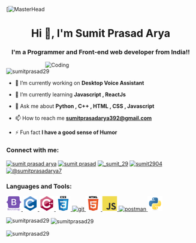 [![MasterHead](https://indoanalytica.com/static/images/banner-2.gif)
<h1 align="center">Hi 👋, I'm Sumit Prasad Arya</h1>
<h3 align="center">I'm a Programmer and Front-end web developer from India!!</h3>
<img align="right" src="https://cdn.videoplasty.com/animation/chill-coding-programming-lo-fi-animation-stock-animation-21874-1280x720.jpg" alt="Coding" width="400">


<p align="left"> <img src="https://komarev.com/ghpvc/?username=sumitprasad29&label=Profile%20views&color=0e75b6&style=flat" alt="sumitprasad29" /> </p>

- 🔭 I’m currently working on **Desktop Voice Assistant**

- 🌱 I’m currently learning **Javascript , ReactJs**

- 💬 Ask me about **Python , C++ , HTML , CSS , Javascript**

- 📫 How to reach me **sumitprasadarya392@gmail.com**

- ⚡ Fun fact **I have a good sense of Humor**

<h3 align="left">Connect with me:</h3>
<p align="left">
<a href="https://linkedin.com/in/sumit prasad arya" target="blank"><img align="center" src="https://raw.githubusercontent.com/rahuldkjain/github-profile-readme-generator/master/src/images/icons/Social/linked-in-alt.svg" alt="sumit prasad arya" height="30" width="40" /></a>
<a href="https://fb.com/sumit prasad" target="blank"><img align="center" src="https://raw.githubusercontent.com/rahuldkjain/github-profile-readme-generator/master/src/images/icons/Social/facebook.svg" alt="sumit prasad" height="30" width="40" /></a>
<a href="https://instagram.com/_sumit_29" target="blank"><img align="center" src="https://raw.githubusercontent.com/rahuldkjain/github-profile-readme-generator/master/src/images/icons/Social/instagram.svg" alt="_sumit_29" height="30" width="40" /></a>
<a href="https://www.codechef.com/users/sumit2904" target="blank"><img align="center" src="https://cdn.jsdelivr.net/npm/simple-icons@3.1.0/icons/codechef.svg" alt="sumit2904" height="30" width="40" /></a>
<a href="https://www.hackerrank.com/@sumitprasadarya7" target="blank"><img align="center" src="https://raw.githubusercontent.com/rahuldkjain/github-profile-readme-generator/master/src/images/icons/Social/hackerrank.svg" alt="@sumitprasadarya7" height="30" width="40" /></a>
</p>

<h3 align="left">Languages and Tools:</h3>
<p align="left"> <a href="https://getbootstrap.com" target="_blank" rel="noreferrer"> <img src="https://raw.githubusercontent.com/devicons/devicon/master/icons/bootstrap/bootstrap-plain-wordmark.svg" alt="bootstrap" width="40" height="40"/> </a> <a href="https://www.cprogramming.com/" target="_blank" rel="noreferrer"> <img src="https://raw.githubusercontent.com/devicons/devicon/master/icons/c/c-original.svg" alt="c" width="40" height="40"/> </a> <a href="https://www.w3schools.com/cpp/" target="_blank" rel="noreferrer"> <img src="https://raw.githubusercontent.com/devicons/devicon/master/icons/cplusplus/cplusplus-original.svg" alt="cplusplus" width="40" height="40"/> </a> <a href="https://www.w3schools.com/css/" target="_blank" rel="noreferrer"> <img src="https://raw.githubusercontent.com/devicons/devicon/master/icons/css3/css3-original-wordmark.svg" alt="css3" width="40" height="40"/> </a> <a href="https://git-scm.com/" target="_blank" rel="noreferrer"> <img src="https://www.vectorlogo.zone/logos/git-scm/git-scm-icon.svg" alt="git" width="40" height="40"/> </a> <a href="https://www.w3.org/html/" target="_blank" rel="noreferrer"> <img src="https://raw.githubusercontent.com/devicons/devicon/master/icons/html5/html5-original-wordmark.svg" alt="html5" width="40" height="40"/> </a> <a href="https://developer.mozilla.org/en-US/docs/Web/JavaScript" target="_blank" rel="noreferrer"> <img src="https://raw.githubusercontent.com/devicons/devicon/master/icons/javascript/javascript-original.svg" alt="javascript" width="40" height="40"/> </a> <a href="https://postman.com" target="_blank" rel="noreferrer"> <img src="https://www.vectorlogo.zone/logos/getpostman/getpostman-icon.svg" alt="postman" width="40" height="40"/> </a> <a href="https://www.python.org" target="_blank" rel="noreferrer"> <img src="https://raw.githubusercontent.com/devicons/devicon/master/icons/python/python-original.svg" alt="python" width="40" height="40"/> </a> </p>

<p><img align="left" src="https://github-readme-stats.vercel.app/api/top-langs?username=sumitprasad29&show_icons=true&locale=en&layout=compact" alt="sumitprasad29" /></p>

<p>&nbsp;<img align="center" src="https://github-readme-stats.vercel.app/api?username=sumitprasad29&show_icons=true&locale=en" alt="sumitprasad29" /></p>

<p><img align="center" src="https://github-readme-streak-stats.herokuapp.com/?user=sumitprasad29&" alt="sumitprasad29" /></p>

